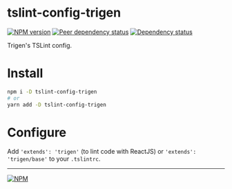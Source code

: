 # tslint-config-trigen

[![NPM version][npm]][npm-url]
[![Peer dependency status][peer-deps]][peer-deps-url]
[![Dependency status][deps]][deps-url]

[npm]: https://img.shields.io/npm/v/tslint-config-trigen.svg
[npm-url]: https://npmjs.com/package/tslint-config-trigen

[peer-deps]: https://david-dm.org/TrigenSoftware/tslint-config-trigen/peer-status.svg
[peer-deps-url]: https://david-dm.org/TrigenSoftware/tslint-config-trigen?type=peer

[deps]: https://david-dm.org/TrigenSoftware/tslint-config-trigen.svg
[deps-url]: https://david-dm.org/TrigenSoftware/tslint-config-trigen

Trigen's TSLint config.

# Install

```bash
npm i -D tslint-config-trigen
# or
yarn add -D tslint-config-trigen
```

# Configure

Add `'extends': 'trigen'` (to lint code with ReactJS) or `'extends': 'trigen/base'` to your `.tslintrc`.

---
[![NPM](https://nodei.co/npm/tslint-config-trigen.png?downloads=true&downloadRank=true&stars=true)](https://nodei.co/npm/tslint-config-trigen/)
